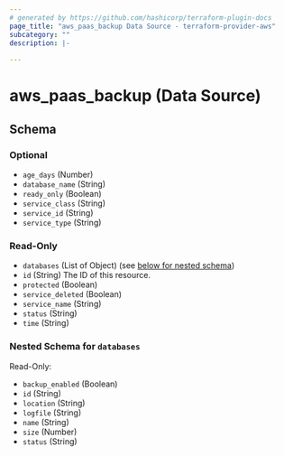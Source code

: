 ```yaml
---
# generated by https://github.com/hashicorp/terraform-plugin-docs
page_title: "aws_paas_backup Data Source - terraform-provider-aws"
subcategory: ""
description: |-
  
---
```


# aws_paas_backup (Data Source)





<!-- schema generated by tfplugindocs -->
## Schema

### Optional

- `age_days` (Number)
- `database_name` (String)
- `ready_only` (Boolean)
- `service_class` (String)
- `service_id` (String)
- `service_type` (String)

### Read-Only

- `databases` (List of Object) (see [below for nested schema](#nestedatt--databases))
- `id` (String) The ID of this resource.
- `protected` (Boolean)
- `service_deleted` (Boolean)
- `service_name` (String)
- `status` (String)
- `time` (String)

<a id="nestedatt--databases"></a>
### Nested Schema for `databases`

Read-Only:

- `backup_enabled` (Boolean)
- `id` (String)
- `location` (String)
- `logfile` (String)
- `name` (String)
- `size` (Number)
- `status` (String)
